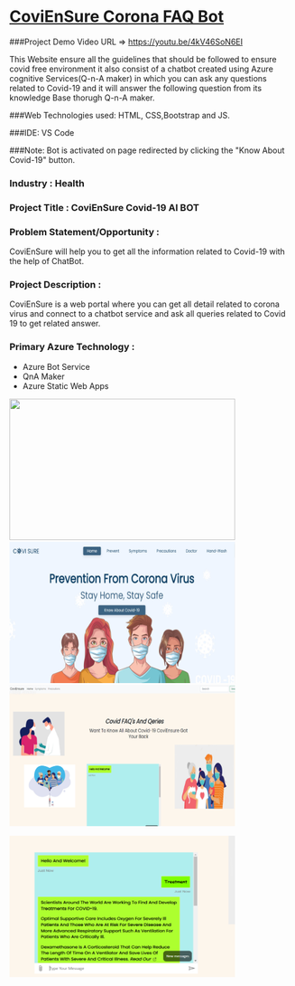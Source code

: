 # <a href="https://orange-glacier-08124f610.1.azurestaticapps.net">CoviEnSure Corona FAQ Bot</a>

###Project Demo Video URL => <a href="https://youtu.be/4kV46SoN6EI">https://youtu.be/4kV46SoN6EI</a>

This Website ensure all the guidelines that should be followed to ensure covid free environment it also consist of a chatbot created 
using Azure cognitive Services(Q-n-A maker) in which you can ask any questions related to Covid-19 and it will answer the following question from its 
knowledge Base thorugh Q-n-A maker.

###Web Technologies used: HTML, CSS,Bootstrap and JS.

###IDE: VS Code

###Note:
Bot is activated on page redirected by clicking the "Know About Covid-19" button.

### Industry : Health


### Project Title : CoviEnSure Covid-19 AI BOT


### Problem Statement/Opportunity : 
CoviEnSure will help you to get all the information related to Covid-19 with the help of ChatBot.


### Project Description :
CoviEnSure is a web portal where you can get all detail related to corona virus and
connect to a chatbot service and ask all queries related to Covid 19 to get related answer.


### Primary Azure Technology :
- Azure Bot Service
- QnA Maker 
- Azure Static Web Apps


<a href="https://futurereadytalent.in/"><img src="https://github.com/ROHAN0011/Microsoft-Future-Ready-Talent-Internship-Project/blob/5ae1e52f4f4236d8ca92ea9189794835ce087467/FRT.jpeg" width="400" height= "250"></a>
<img src="https://github.com/Ujjwal2805/CoVidEnsure/blob/master/images/tt.png?raw=true" width="400" height= "250">
<img src="https://github.com/Ujjwal2805/CoVidEnsure/blob/master/images/tt1.png?raw=true" width="400" height= "250">

<img src="https://github.com/Ujjwal2805/CoVidEnsure/blob/master/images/tt3.png?raw=true" width="400" height= "250">

